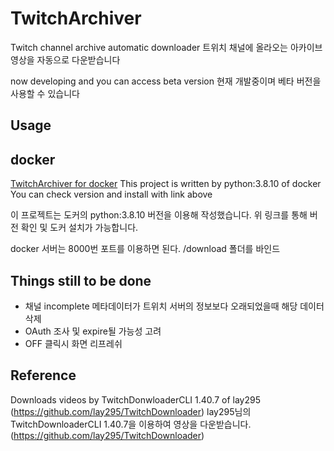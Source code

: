 # TwitchArchiver
Twitch channel archive automatic downloader
트위치 채널에 올라오는 아카이브 영상을 자동으로 다운받습니다

now developing and you can access beta version
현재 개발중이며 베타 버전을 사용할 수 있습니다

Usage
---



docker
---
[TwitchArchiver for docker](https://hub.docker.com/r/beatheat/twitch-archiver)
This project is written by python:3.8.10 of docker 
You can check version and install with link above

이 프로젝트는 도커의 python:3.8.10 버전을 이용해 작성했습니다.
위 링크를 통해 버전 확인 및 도커 설치가 가능합니다.

docker 서버는 8000번 포트를 이용하면 된다.
/download 폴더를 바인드 

Things still to be done
---
- 채널 incomplete 메타데이터가 트위치 서버의 정보보다 오래되었을때 해당 데이터 삭제
- OAuth 조사 및 expire될 가능성 고려
- OFF 클릭시 화면 리프레쉬

Reference
---
Downloads videos by TwitchDonwloaderCLI 1.40.7 of lay295 (https://github.com/lay295/TwitchDownloader)
lay295님의 TwitchDownloaderCLI 1.40.7을 이용하여 영상을 다운받습니다. (https://github.com/lay295/TwitchDownloader)